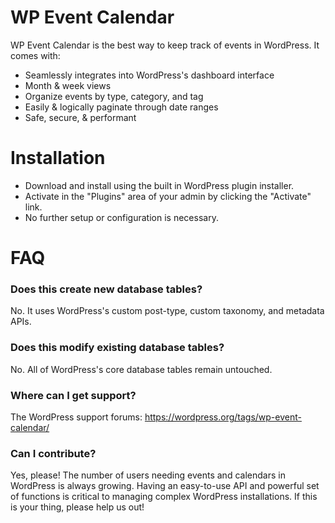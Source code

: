 # WP Event Calendar

WP Event Calendar is the best way to keep track of events in WordPress. It comes with:

* Seamlessly integrates into WordPress's dashboard interface
* Month & week views
* Organize events by type, category, and tag
* Easily & logically paginate through date ranges
* Safe, secure, & performant

# Installation

* Download and install using the built in WordPress plugin installer.
* Activate in the "Plugins" area of your admin by clicking the "Activate" link.
* No further setup or configuration is necessary.

# FAQ

### Does this create new database tables?

No. It uses WordPress's custom post-type, custom taxonomy, and metadata APIs.

### Does this modify existing database tables?

No. All of WordPress's core database tables remain untouched.

### Where can I get support?

The WordPress support forums: https://wordpress.org/tags/wp-event-calendar/

### Can I contribute?

Yes, please! The number of users needing events and calendars in WordPress is always growing. Having an easy-to-use API and powerful set of functions is critical to managing complex WordPress installations. If this is your thing, please help us out!
